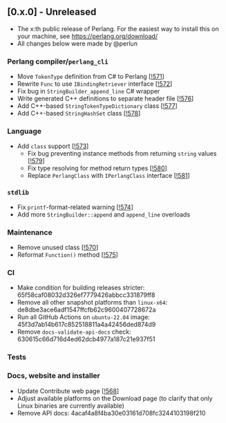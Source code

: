 ## [0.x.0] - Unreleased
- The x:th public release of Perlang. For the easiest way to install this on your machine, see https://perlang.org/download/
- All changes below were made by @perlun

### Perlang compiler/`perlang_cli`
- Move `TokenType` definition from C# to Perlang [[!571][571]]
- Rewrite `Func` to use `IBindingRetriever` interface [[!572][572]]
- Fix bug in `StringBuilder_append_line` C# wrapper
- Write generated C++ definitions to separate header file [[!576][576]]
- Add C++-based `StringTokenTypeDictionary` class [[!577][577]]
- Add C++-based `StringHashSet` class [[!578][578]]

### Language
- Add `class` support [[!573][573]]
  - Fix bug preventing instance methods from returning `string` values [[!579][579]]
  - Fix type resolving for method return types [[!580][580]]
  - Replace `PerlangClass` with `IPerlangClass` interface [[!581][581]]

### `stdlib`
- Fix `printf`-format-related warning [[!574][574]]
- Add more `StringBuilder::append` and `append_line` overloads

### Maintenance
 - Remove unused class [[!570][570]]
 - Reformat `Function()` method [[!575][575]]

### CI
- Make condition for building releases stricter: 65f58caf08032d326ef7779426abbcc331879ff8
- Remove all other snapshot platforms than `linux-x64`: de8dbe3ace6adf1547ffcfb62c9600407728672a
- Run all GitHub Actions on `ubuntu-22.04` image: 45f3d7ab14b617c852518811a4a42456ded874d9
- Remove `docs-validate-api-docs` check: 630615c66d716d4ed62dcb4977a187c21e937f51

### Tests

### Docs, website and installer
- Update Contribute web page [[!568][568]]
- Adjust available platforms on the Download page (to clarify that only Linux binaries are currently available)
- Remove API docs: 4acaf4a8f4ba30e03161d708fc3244103198f210

[568]: https://gitlab.perlang.org/perlang/perlang/merge_requests/568
[570]: https://gitlab.perlang.org/perlang/perlang/merge_requests/570
[571]: https://gitlab.perlang.org/perlang/perlang/merge_requests/571
[572]: https://gitlab.perlang.org/perlang/perlang/merge_requests/572
[573]: https://gitlab.perlang.org/perlang/perlang/merge_requests/573
[574]: https://gitlab.perlang.org/perlang/perlang/merge_requests/574
[575]: https://gitlab.perlang.org/perlang/perlang/merge_requests/575
[576]: https://gitlab.perlang.org/perlang/perlang/merge_requests/576
[577]: https://gitlab.perlang.org/perlang/perlang/merge_requests/577
[578]: https://gitlab.perlang.org/perlang/perlang/merge_requests/578
[579]: https://gitlab.perlang.org/perlang/perlang/merge_requests/579
[580]: https://gitlab.perlang.org/perlang/perlang/merge_requests/580
[581]: https://gitlab.perlang.org/perlang/perlang/merge_requests/581
